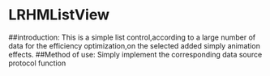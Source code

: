 # LRHMListView
##introduction:
  This is a simple list control,according to a large number of data for the efficiency optimization,on the selected added simply 
animation effects.
##Method of use:
  Simply implement the corresponding data source protocol function
